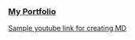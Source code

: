 
### [My Portfolio](pradeepHGK.portfolio.io/Portfolio)
[Sample youtube link for creating MD](https://youtu.be/eJojC3lSkwg)
